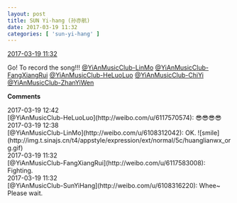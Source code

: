 ```yaml
---
layout: post
title: SUN Yi-hang (孙亦航)
date: 2017-03-19 11:32
categories: [ 'sun-yi-hang' ]
---
```


<div class="weibo-info">
  <a href="http://weibo.com/6108316220/EAuD0b39O">2017-03-19 11:32</a>
</div>

Go! To record the song!!! [@YiAnMusicClub-LinMo](http://weibo.com/u/6108312042) [@YiAnMusicClub-FangXiangRui](http://weibo.com/u/6117583008) [@YiAnMusicClub-HeLuoLuo](http://weibo.com/u/6117570574) [@YiAnMusicClub-ChiYi](http://weibo.com/u/6117581836) [@YiAnMusicClub-ZhanYiWen](http://weibo.com/u/6108090526)

<!-- more -->

**Comments**

<div class="weibo-info">2017-03-19 12:42</div>
[@YiAnMusicClub-HeLuoLuo](http://weibo.com/u/6117570574): 😎😎😎😎

<div class="weibo-info">2017-03-19 12:38</div>
[@YiAnMusicClub-LinMo](http://weibo.com/u/6108312042): OK. ![smile](http://img.t.sinajs.cn/t4/appstyle/expression/ext/normal/5c/huanglianwx_org.gif)

<div class="weibo-info">2017-03-19 11:32</div>
[@YiAnMusicClub-FangXiangRui](http://weibo.com/u/6117583008): Fighting.

<div class="weibo-info">2017-03-19 11:32</div>
[@YiAnMusicClub-SunYiHang](http://weibo.com/u/6108316220): Whee~ Please wait.
